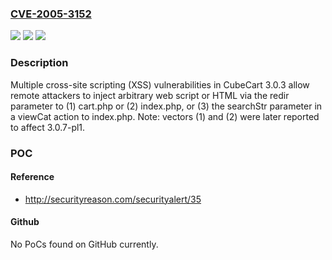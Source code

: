 ### [CVE-2005-3152](https://cve.mitre.org/cgi-bin/cvename.cgi?name=CVE-2005-3152)
![](https://img.shields.io/static/v1?label=Product&message=n%2Fa&color=blue)
![](https://img.shields.io/static/v1?label=Version&message=n%2Fa&color=blue)
![](https://img.shields.io/static/v1?label=Vulnerability&message=n%2Fa&color=brighgreen)

### Description

Multiple cross-site scripting (XSS) vulnerabilities in CubeCart 3.0.3 allow remote attackers to inject arbitrary web script or HTML via the redir parameter to (1) cart.php or (2) index.php, or (3) the searchStr parameter in a viewCat action to index.php.  Note: vectors (1) and (2) were later reported to affect 3.0.7-pl1.

### POC

#### Reference
- http://securityreason.com/securityalert/35

#### Github
No PoCs found on GitHub currently.

